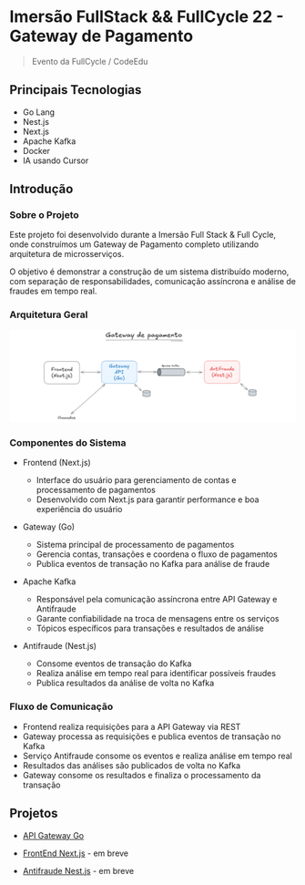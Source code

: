 # Imersão FullStack && FullCycle 22 - Gateway de Pagamento

> Evento da FullCycle / CodeEdu

## Principais Tecnologias

- Go Lang
- Nest.js
- Next.js
- Apache Kafka
- Docker
- IA usando Cursor

## Introdução

### Sobre o Projeto

Este projeto foi desenvolvido durante a Imersão Full Stack & Full Cycle, onde construímos um Gateway de Pagamento completo utilizando arquitetura de microsserviços.

O objetivo é demonstrar a construção de um sistema distribuído moderno, com separação de responsabilidades, comunicação assíncrona e análise de fraudes em tempo real.

### Arquitetura Geral

![Projects 01](/files/projects-01.png)

### Componentes do Sistema

- Frontend (Next.js)
    - Interface do usuário para gerenciamento de contas e processamento de pagamentos
    - Desenvolvido com Next.js para garantir performance e boa experiência do usuário

- Gateway (Go)
    - Sistema principal de processamento de pagamentos
    - Gerencia contas, transações e coordena o fluxo de pagamentos
    - Publica eventos de transação no Kafka para análise de fraude

- Apache Kafka
    - Responsável pela comunicação assíncrona entre API Gateway e Antifraude
    - Garante confiabilidade na troca de mensagens entre os serviços
    - Tópicos específicos para transações e resultados de análise

- Antifraude (Nest.js)
    - Consome eventos de transação do Kafka
    - Realiza análise em tempo real para identificar possíveis fraudes
    - Publica resultados da análise de volta no Kafka

### Fluxo de Comunicação

- Frontend realiza requisições para a API Gateway via REST
- Gateway processa as requisições e publica eventos de transação no Kafka
- Serviço Antifraude consome os eventos e realiza análise em tempo real
- Resultados das análises são publicados de volta no Kafka
- Gateway consome os resultados e finaliza o processamento da transação

## Projetos

- [API Gateway Go](/go-gateway-api/README.md)

- [FrontEnd Next.js](/) - em breve

- [Antifraude Nest.js](/) - em breve
